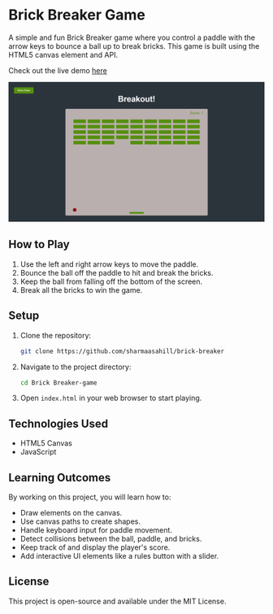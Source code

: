 # Brick Breaker Game

A simple and fun Brick Breaker game where you control a paddle with the arrow keys to bounce a ball up to break bricks. This game is built using the HTML5 canvas element and API.

Check out the live demo [here](https://sharmaasahill.github.io/brick-breaker/)

![game screenshot](image.png)

## How to Play

1. Use the left and right arrow keys to move the paddle.
2. Bounce the ball off the paddle to hit and break the bricks.
3. Keep the ball from falling off the bottom of the screen.
4. Break all the bricks to win the game.

## Setup

1. Clone the repository:
   ```sh
   git clone https://github.com/sharmaasahill/brick-breaker
   ```
2. Navigate to the project directory:
   ```sh
   cd Brick Breaker-game
   ```
3. Open `index.html` in your web browser to start playing.

## Technologies Used

- HTML5 Canvas
- JavaScript

## Learning Outcomes

By working on this project, you will learn how to:
- Draw elements on the canvas.
- Use canvas paths to create shapes.
- Handle keyboard input for paddle movement.
- Detect collisions between the ball, paddle, and bricks.
- Keep track of and display the player's score.
- Add interactive UI elements like a rules button with a slider.

## License

This project is open-source and available under the MIT License.
